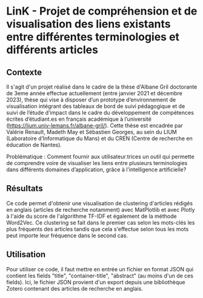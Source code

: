 # LinK - Projet de compréhension et de visualisation des liens existants entre différentes terminologies et différents articles
## Contexte

Il s'agit d'un projet réalisé dans le cadre de la thèse d'Albane Gril doctorante de 3eme année effectue actuellement (entre janvier 2021 et décembre 2023), thèse qui vise à disposer d’un prototype d’environnement de visualisation intégrant des tableaux de bord de suivi pédagogique et de suivi de l’étude d’impact dans le cadre du développement de compétences écrites d’étudiant.es en français académique à l’université (https://lium.univ-lemans.fr/albane-gril/). Cette thèse est encadrée par Valérie Renault, Madeth May et Sébastien Georges, au sein du LIUM (Laboratoire d’Informatique du Mans) et du CREN (Centre de recherche en éducation de Nantes).

Problématique : Comment fournir aux utilisateur.trices un outil qui permette de comprendre voire de visualiser les liens entre plusieurs terminologies dans différents domaines d’application, grâce à l’intelligence artificielle?

## Résultats
Ce code permet d'obtenir une visualisation de clustering d'articles rédigés en anglais (articles de recherche notamment) avec MatPlotlib et avec Plotly à l'aide du score de l'algorithme TF-IDF et également de la méthode Word2Vec. Ce clustering se fait dans le premier cas selon les mots-clés les plus fréquents des articles tandis que cela s'effectue selon tous les mots peut importe leur fréquence dans le second cas.

## Utilisation
Pour utiliser ce code, il faut mettre en entrée un fichier en format JSON qui contient les fields "title", "container-title", "abstract" (au moins d'un de ces fields). Ici, le fichier JSON provient d'un export depuis une bibliothèque Zotero contenant des articles de recherche en anglais.
